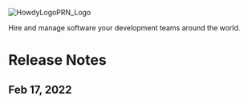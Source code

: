 ![HowdyLogoPRN_Logo](https://user-images.githubusercontent.com/125207/219762425-3f59960a-fc3f-4279-a976-53664027e352.jpeg)

Hire and manage software your development teams around the world.

# Release Notes

## Feb 17, 2022
